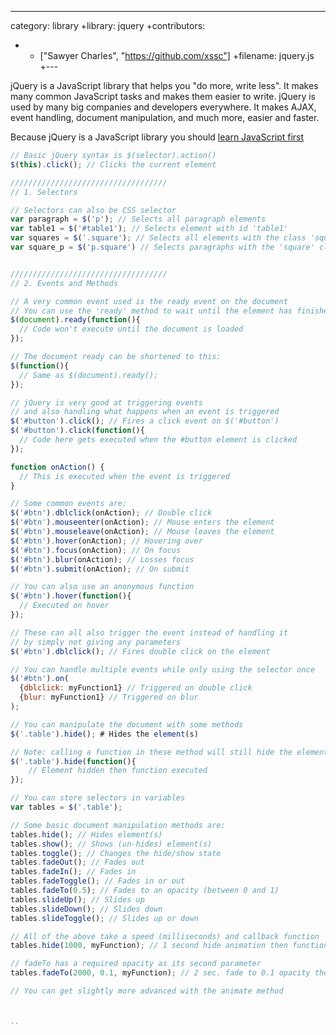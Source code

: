 ---
category: library
+library: jquery
+contributors:
+    - ["Sawyer Charles", "https://github.com/xssc"]
+filename: jquery.js
+---

jQuery is a JavaScript library that helps you "do more, write less". It makes many common JavaScript tasks and makes them easier to write. jQuery is used by many big companies and developers everywhere. It makes AJAX, event handling, document manipulation, and much more, easier and faster.

Because jQuery is a JavaScript library you should [learn JavaScript first](https://github.com/adambard/learnxinyminutes-docs/blob/master/javascript.html.markdown)

```js
// Basic jQuery syntax is $(selector).action()
$(this).click(); // Clicks the current element

///////////////////////////////////
// 1. Selectors

// Selectors can also be CSS selector
var paragraph = $('p'); // Selects all paragraph elements
var table1 = $('#table1'); // Selects element with id 'table1'
var squares = $('.square'); // Selects all elements with the class 'square'
var square_p = $('p.square') // Selects paragraphs with the 'square' class


///////////////////////////////////
// 2. Events and Methods

// A very common event used is the ready event on the document
// You can use the 'ready' method to wait until the element has finished loading
$(document).ready(function(){
  // Code won't execute until the document is loaded
});

// The document ready can be shortened to this:
$(function(){
  // Same as $(document).ready();
});

// jQuery is very good at triggering events
// and also handling what happens when an event is triggered
$('#button').click(); // Fires a click event on $('#button')
$('#button').click(function(){
  // Code here gets executed when the #button element is clicked
});

function onAction() {
  // This is executed when the event is triggered
}

// Some common events are:
$('#btn').dblclick(onAction); // Double click
$('#btn').mouseenter(onAction); // Mouse enters the element
$('#btn').mouseleave(onAction); // Mouse leaves the element
$('#btn').hover(onAction); // Hovering over
$('#btn').focus(onAction); // On focus
$('#btn').blur(onAction); // Losses focus
$('#btn').submit(onAction); // On submit

// You can also use an anonymous function
$('#btn').hover(function(){
  // Executed on hover
});

// These can all also trigger the event instead of handling it
// by simply not giving any parameters
$('#btn').dblclick(); // Fires double click on the element

// You can handle multiple events while only using the selector once
$('#btn').on(
  {dblclick: myFunction1} // Triggered on double click
  {blur: myFunction1} // Triggered on blur
);

// You can manipulate the document with some methods
$('.table').hide(); # Hides the element(s)

// Note: calling a function in these method will still hide the element
$('.table').hide(function(){
    // Element hidden then function executed
});

// You can store selectors in variables
var tables = $('.table');

// Some basic document manipulation methods are:
tables.hide(); // Hides element(s)
tables.show(); // Shows (un-hides) element(s)
tables.toggle(); // Changes the hide/show state
tables.fadeOut(); // Fades out
tables.fadeIn(); // Fades in
tables.fadeToggle(); // Fades in or out
tables.fadeTo(0.5); // Fades to an opacity (between 0 and 1)
tables.slideUp(); // Slides up
tables.slideDown(); // Slides down
tables.slideToggle(); // Slides up or down

// All of the above take a speed (milliseconds) and callback function
tables.hide(1000, myFunction); // 1 second hide animation then function

// fadeTo has a required opacity as its second parameter
tables.fadeTo(2000, 0.1, myFunction); // 2 sec. fade to 0.1 opacity then function

// You can get slightly more advanced with the animate method



``
